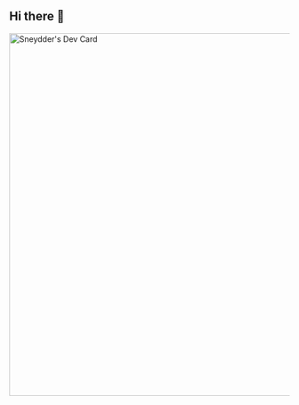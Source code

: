 ## Hi there 👋

<!--
**Beta-Tauri/Beta-Tauri** is a ✨ _special_ ✨ repository because its `README.md` (this file) appears on your GitHub profile.

Here are some ideas to get you started:

- 🔭 I’m currently working on ...
- 🌱 I’m currently learning ...
- 👯 I’m looking to collaborate on ...
- 🤔 I’m looking for help with ...
- 💬 Ask me about ...
- 📫 How to reach me: ...
- 😄 Pronouns: ...
- ⚡ Fun fact: ...
-->
<a href="https://app.daily.dev/hen96"><img src="https://api.daily.dev/devcards/v2/6jRQYY1TwL78Tk4HNdHIT.png?type=wide&r=ele" width="652" alt="Sneydder's Dev Card"/></a>
